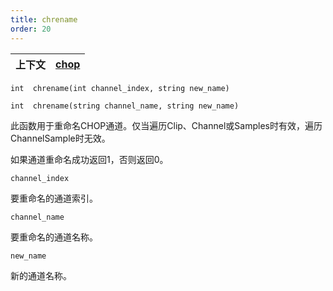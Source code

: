 ```yaml
---
title: chrename
order: 20
---
```


| 上下文 | [chop](../contexts/chop.html) |
| --- | --- |

`int  chrename(int channel_index, string new_name)`

`int  chrename(string channel_name, string new_name)`

此函数用于重命名CHOP通道。仅当遍历Clip、Channel或Samples时有效，遍历ChannelSample时无效。

如果通道重命名成功返回1，否则返回0。

`channel_index`

要重命名的通道索引。

`channel_name`

要重命名的通道名称。

`new_name`

新的通道名称。